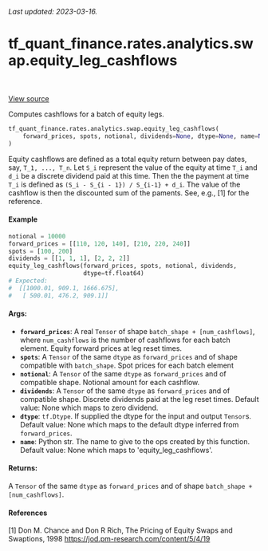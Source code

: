 <!--
This file is generated by a tool. Do not edit directly.
For open-source contributions the docs will be updated automatically.
-->

*Last updated: 2023-03-16.*

<div itemscope itemtype="http://developers.google.com/ReferenceObject">
<meta itemprop="name" content="tf_quant_finance.rates.analytics.swap.equity_leg_cashflows" />
<meta itemprop="path" content="Stable" />
</div>

# tf_quant_finance.rates.analytics.swap.equity_leg_cashflows

<!-- Insert buttons and diff -->

<table class="tfo-notebook-buttons tfo-api" align="left">
</table>

<a target="_blank" href="https://github.com/paolodelia99/tf-quant-finance/blob/master/tf_quant_finance/rates/analytics/swap.py">View source</a>



Computes cashflows for a batch of equity legs.

```python
tf_quant_finance.rates.analytics.swap.equity_leg_cashflows(
    forward_prices, spots, notional, dividends=None, dtype=None, name=None
)
```



<!-- Placeholder for "Used in" -->

Equity cashflows are defined as a total equity return between pay dates, say,
`T_1, ..., T_n`. Let `S_i` represent the value of the equity at time `T_i` and
`d_i` be a discrete dividend paid at this time. Then the the payment at time
`T_i` is defined as `(S_i - S_{i - 1}) / S_{i-1} + d_i`. The value of
the cashflow is then the discounted sum of the paments. See, e.g., [1] for the
reference.

#### Example
```python
notional = 10000
forward_prices = [[110, 120, 140], [210, 220, 240]]
spots = [100, 200]
dividends = [[1, 1, 1], [2, 2, 2]]
equity_leg_cashflows(forward_prices, spots, notional, dividends,
                     dtype=tf.float64)
# Expected:
#  [[1000.01, 909.1, 1666.675],
#   [ 500.01, 476.2, 909.1]]
```

#### Args:


* <b>`forward_prices`</b>: A real `Tensor` of shape `batch_shape + [num_cashflows]`,
  where `num_cashflows` is the number of cashflows for each batch element.
  Equity forward prices at leg reset times.
* <b>`spots`</b>:  A `Tensor` of the same `dtype` as `forward_prices` and of
  shape compatible with `batch_shape`. Spot prices for each batch element
* <b>`notional`</b>: A `Tensor` of the same `dtype` as `forward_prices` and of
  compatible shape. Notional amount for each cashflow.
* <b>`dividends`</b>:  A `Tensor` of the same `dtype` as `forward_prices` and of
  compatible shape. Discrete dividends paid at the leg reset times.
  Default value: None which maps to zero dividend.
* <b>`dtype`</b>: `tf.Dtype`. If supplied the dtype for the input and output `Tensor`s.
  Default value: None which maps to the default dtype inferred from
  `forward_prices`.
* <b>`name`</b>: Python str. The name to give to the ops created by this function.
  Default value: None which maps to 'equity_leg_cashflows'.


#### Returns:

A `Tensor` of the same `dtype` as `forward_prices` and of shape
`batch_shape + [num_cashflows]`.


#### References
[1] Don M. Chance and Don R Rich,
  The Pricing of Equity Swaps and Swaptions, 1998
  https://jod.pm-research.com/content/5/4/19